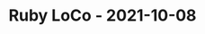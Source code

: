 ---
layout: post
title: Ruby LoCo - 2021-10-08
datetime: '2021-10-08T12:00:00-04:00'
name: Ruby LoCo
external_url: https://www.meetup.com/Ruby-LoCo/events/vfpqrryccnblb/
online_event: false
year_month: 2021-10
---